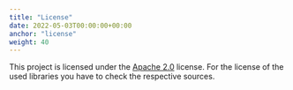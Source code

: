 ```yaml
---
title: "License"
date: 2022-05-03T00:00:00+00:00
anchor: "license"
weight: 40
---
```


This project is licensed under the [Apache 2.0][license] license. For the
license of the used libraries you have to check the respective sources.

[license]: https://github.com/webhippie/redirects/blob/master/LICENSE
